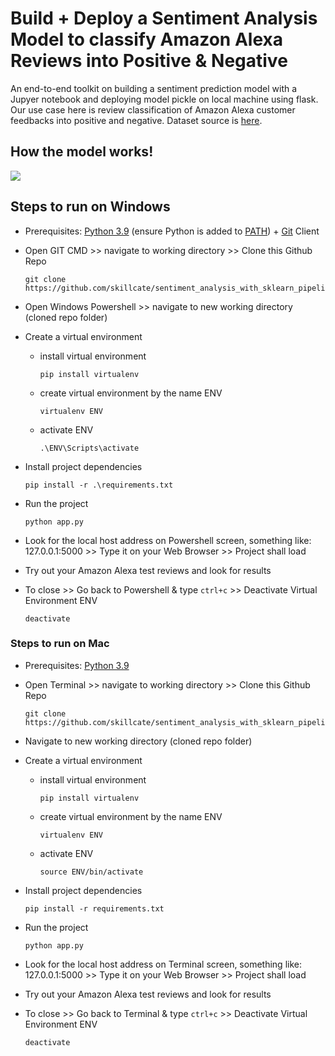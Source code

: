# Build + Deploy a Sentiment Analysis Model to classify Amazon Alexa Reviews into Positive & Negative
An end-to-end toolkit on building a sentiment prediction model with a Jupyer notebook and deploying model pickle on local machine using flask. Our use case here is review classification of Amazon Alexa customer feedbacks into positive and negative. Dataset source is [here](https://www.kaggle.com/sid321axn/amazon-alexa-reviews).

## How the model works!
![](https://github.com/skillcate/sentiment_analysis_with_sklearn_pipeline/blob/main/readme/model-functionality.gif)

## Steps to run on Windows

* Prerequisites: [Python 3.9](https://www.python.org/downloads/) (ensure Python is added to [PATH](https://medium.com/co-learning-lounge/how-to-download-install-python-on-windows-2021-44a707994013)) + [Git](https://www.markdownguide.org/basic-syntax/) Client
* Open GIT CMD >> navigate to working directory >> Clone this Github Repo

      git clone https://github.com/skillcate/sentiment_analysis_with_sklearn_pipeline.git  
* Open Windows Powershell >> navigate to new working directory (cloned repo folder)
* Create a virtual environment
  * install virtual environment
 
        pip install virtualenv
        
  * create virtual environment by the name ENV
        
        virtualenv ENV
        
  * activate ENV

        .\ENV\Scripts\activate
        
* Install project dependencies

      pip install -r .\requirements.txt
      
* Run the project

      python app.py
      
* Look for the local host address on Powershell screen, something like: 127.0.0.1:5000 >> Type it on your Web Browser >> Project shall load
* Try out your Amazon Alexa test reviews and look for results
* To close >> Go back to Powershell & type `ctrl+c` >> Deactivate Virtual Environment ENV

      deactivate


### Steps to run on Mac

* Prerequisites: [Python 3.9](https://www.python.org/downloads/)
* Open Terminal >> navigate to working directory >> Clone this Github Repo

      git clone https://github.com/skillcate/sentiment_analysis_with_sklearn_pipeline.git  
* Navigate to new working directory (cloned repo folder)
* Create a virtual environment
  * install virtual environment

        pip install virtualenv
        
  * create virtual environment by the name ENV
  
        virtualenv ENV  
  * activate ENV
        
        source ENV/bin/activate
* Install project dependencies

      pip install -r requirements.txt  
* Run the project

      python app.py
      
* Look for the local host address on Terminal screen, something like: 127.0.0.1:5000 >> Type it on your Web Browser >> Project shall load
* Try out your Amazon Alexa test reviews and look for results
* To close >> Go back to Terminal & type `ctrl+c` >> Deactivate Virtual Environment ENV

      deactivate
